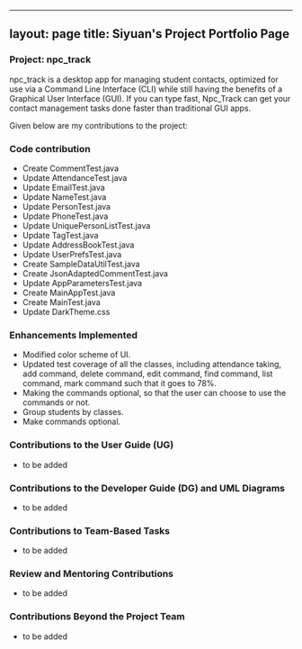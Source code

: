 
---
layout: page
title: Siyuan's Project Portfolio Page
---

### Project: npc_track

npc_track is a desktop app for managing student contacts, optimized for use via a Command Line Interface (CLI) 
while still having the benefits of a Graphical User Interface (GUI). If you can type fast, Npc_Track can get your 
contact management tasks done faster than traditional GUI apps.

Given below are my contributions to the project:

### Code contribution
- Create CommentTest.java
- Update AttendanceTest.java
- Update EmailTest.java
- Update NameTest.java
- Update PersonTest.java
- Update PhoneTest.java
- Update UniquePersonListTest.java
- Update TagTest.java
- Update AddressBookTest.java
- Update UserPrefsTest.java
- Create SampleDataUtilTest.java
- Create JsonAdaptedCommentTest.java
- Update AppParametersTest.java
- Create MainAppTest.java
- Create MainTest.java
- Update DarkTheme.css

### Enhancements Implemented
- Modified color scheme of UI.
- Updated test coverage of all the classes, including attendance taking, add command, delete command, edit command, 
find command, list command, mark command such that it goes to 78%.
- Making the commands optional, so that the user can choose
        to use the commands or not.
- Group students by classes.
- Make commands optional.

### Contributions to the User Guide (UG)

- to be added

### Contributions to the Developer Guide (DG) and UML Diagrams

- to be added

### Contributions to Team-Based Tasks

- to be added

### Review and Mentoring Contributions

- to be added

### Contributions Beyond the Project Team

- to be added